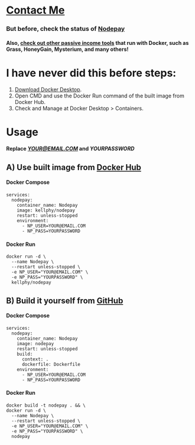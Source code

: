 # [Contact Me](https://kellphy.com/socials) 
### But before, check the status of [Nodepay](https://app.nodepay.ai/dashboard)
#### Also, [check out other passive income tools](https://kellphy.com/proxynode) that run with Docker, such as Grass, HoneyGain, Mysterium, and many others!
# I have never did this before steps:
1. [Download Docker Desktop](https://www.docker.com/products/docker-desktop).
2. Open CMD and use the Docker Run command of the built image from Docker Hub.
3. Check and Manage at Docker Desktop > Containers.
# Usage
#### Replace *YOUR@EMAIL.COM* and *YOURPASSWORD*
## A) Use built image from [Docker Hub](https://hub.docker.com/r/kellphy/nodepay)
#### Docker Compose
```
services:
  nodepay:
    container_name: Nodepay
    image: kellphy/nodepay
    restart: unless-stopped
    environment:
      - NP_USER=YOUR@EMAIL.COM
      - NP_PASS=YOURPASSWORD
```
#### Docker Run
```
docker run -d \
  --name Nodepay \
  --restart unless-stopped \
  -e NP_USER="YOUR@EMAIL.COM" \
  -e NP_PASS="YOURPASSWORD" \
  kellphy/nodepay
```
## B) Build it yourself from [GitHub](https://github.com/Kellphy/Nodepay) 
#### Docker Compose
```
services:
  nodepay:
    container_name: Nodepay
    image: nodepay
    restart: unless-stopped
    build:
      context: .
      dockerfile: Dockerfile
    environment:
      - NP_USER=YOUR@EMAIL.COM
      - NP_PASS=YOURPASSWORD
```
#### Docker Run
```
docker build -t nodepay . && \
docker run -d \
  --name Nodepay \
  --restart unless-stopped \
  -e NP_USER="YOUR@EMAIL.COM" \
  -e NP_PASS="YOURPASSWORD" \
  nodepay
```
